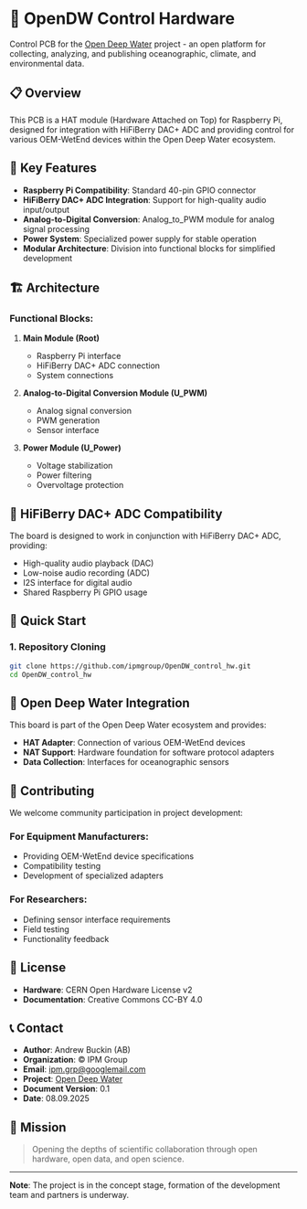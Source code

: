 # 🌊 OpenDW Control Hardware

Control PCB for the [Open Deep Water](https://github.com/ipmgroup/Open_Deep_Water) project - an open platform for collecting, analyzing, and publishing oceanographic, climate, and environmental data.

## 📋 Overview

This PCB is a HAT module (Hardware Attached on Top) for Raspberry Pi, designed for integration with HiFiBerry DAC+ ADC and providing control for various OEM-WetEnd devices within the Open Deep Water ecosystem.

## 🔧 Key Features

- **Raspberry Pi Compatibility**: Standard 40-pin GPIO connector
- **HiFiBerry DAC+ ADC Integration**: Support for high-quality audio input/output
- **Analog-to-Digital Conversion**: Analog_to_PWM module for analog signal processing
- **Power System**: Specialized power supply for stable operation
- **Modular Architecture**: Division into functional blocks for simplified development

## 🏗️ Architecture

### Functional Blocks:

1. **Main Module (Root)**
   - Raspberry Pi interface
   - HiFiBerry DAC+ ADC connection
   - System connections

2. **Analog-to-Digital Conversion Module (U_PWM)**
   - Analog signal conversion
   - PWM generation
   - Sensor interface

3. **Power Module (U_Power)**
   - Voltage stabilization
   - Power filtering
   - Overvoltage protection

## 🔌 HiFiBerry DAC+ ADC Compatibility

The board is designed to work in conjunction with HiFiBerry DAC+ ADC, providing:
- High-quality audio playback (DAC)
- Low-noise audio recording (ADC)
- I2S interface for digital audio
- Shared Raspberry Pi GPIO usage

## 🚀 Quick Start

### 1. Repository Cloning
```bash
git clone https://github.com/ipmgroup/OpenDW_control_hw.git
cd OpenDW_control_hw
```

## 🔬 Open Deep Water Integration

This board is part of the Open Deep Water ecosystem and provides:

- **HAT Adapter**: Connection of various OEM-WetEnd devices
- **NAT Support**: Hardware foundation for software protocol adapters
- **Data Collection**: Interfaces for oceanographic sensors

## 🤝 Contributing

We welcome community participation in project development:

### For Equipment Manufacturers:
- Providing OEM-WetEnd device specifications
- Compatibility testing
- Development of specialized adapters

### For Researchers:
- Defining sensor interface requirements
- Field testing
- Functionality feedback

## 📜 License

- **Hardware**: CERN Open Hardware License v2
- **Documentation**: Creative Commons CC-BY 4.0

## 📞 Contact

- **Author**: Andrew Buckin (AB)
- **Organization**: © IPM Group
- **Email**: ipm.grp@googlemail.com
- **Project**: [Open Deep Water](https://github.com/ipmgroup/Open_Deep_Water)
- **Document Version**: 0.1
- **Date**: 08.09.2025

## 🌊 Mission

> Opening the depths of scientific collaboration through open hardware, open data, and open science.

---

**Note**: The project is in the concept stage, formation of the development team and partners is underway. 
